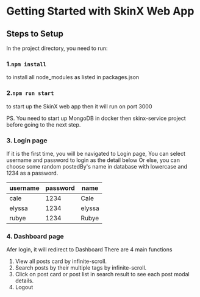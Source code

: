 # Getting Started with SkinX Web App

## Steps to Setup

In the project directory, you need to run:

### 1.`npm install` 
to install all node_modules as listed in packages.json

### 2.`npm run start`
to start up the SkinX web app then it will run on port 3000

PS. You need to start up MongoDB in docker then skinx-service project
before going to the next step.
### 3. Login page
If it is the first time, you will be navigated to Login page,
You can select username and password to login as the detail below
Or else, you can choose some random postedBy's name in database with lowercase and 1234 as a password.

| username  | password |   name   |
|-----------|----------|----------|
| cale      | 1234     |   Cale   |
| elyssa    | 1234     |  elyssa  |
| rubye     | 1234     |  Rubye   |

### 4. Dashboard page
Afer login, it will redirect to Dashboard
There are 4 main functions
1. View all posts card by infinite-scroll.
2. Search posts by their multiple tags by infinite-scroll.
3. Click on post card or post list in search result to see each post modal details.
4. Logout
